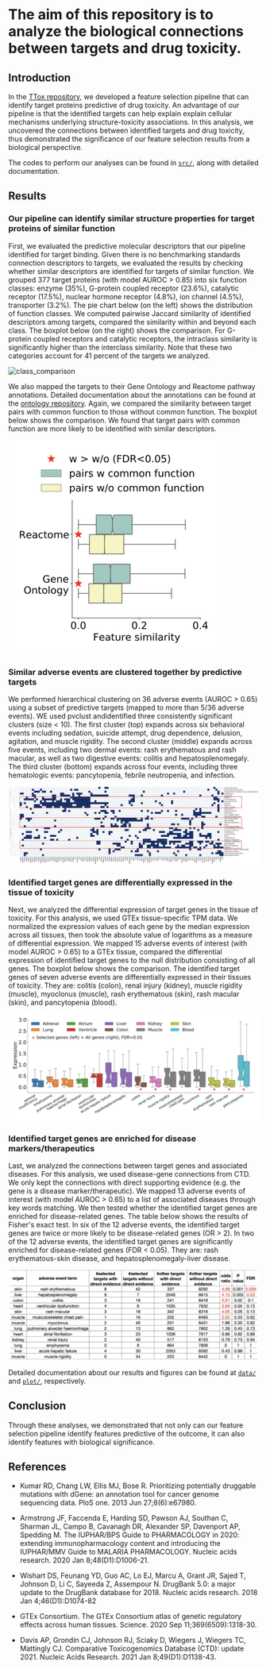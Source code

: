 # The aim of this repository is to analyze the biological connections between targets and drug toxicity. 

## Introduction 

In the [TTox repository](https://github.com/yhao-compbio/TTox), we developed a feature selection pipeline that can identify target proteins predictive of drug toxicity. An advantage of our pipeline is that the identified targets can help explain explain cellular mechanisms underlying structure-toxicity associations. In this analysis, we uncovered the connections between identified targets and drug toxicity, thus demonstrated the significance of our feature selection results from a biological perspective. 

The codes to perform our analyses can be found in [`src/`](src/), along with detailed documentation.

## Results 

### Our pipeline can identify similar structure properties for target proteins of similar function

First, we evaluated the predictive molecular descriptors that our pipeline identified for target binding. Given there is no benchmarking standards connection descriptors to targets, we evaluated the results by checking whether similar descriptors are identified for targets of similar function. We grouped 377 target proteins (with model AUROC > 0.85) into six function classes: enzyme (35%), G-protein coupled receptor (23.6%), catalytic receptor (17.5%), nuclear hormone receptor (4.8%), ion channel (4.5%), transporter (3.2%). The pie chart below (on the left) shows the distribution of function classes. We computed pairwise Jaccard similarity of identified descriptors among targets, compared the similarity within and beyond each class. The boxplot below (on the right) shows the comparison. For G-protein coupled receptors and catalytic receptors, the intraclass similarity is significantly higher than the interclass similarity. Note that these two categories account for 41 percent of the targets we analyzed. 

![class_comparison](https://github.com/yhao-compbio/TTox/blob/master/plot/compound_target_0.25_binary_feature_select_implementation/descriptor_all_compare/class_comparison_descriptor_all.png)

We also mapped the targets to their Gene Ontology and Reactome pathway annotations. Detailed documentation about the annotations can be found at the [ontology repository](https://github.com/yhao-compbio/ontology). Again, we compared the similarity between target pairs with common function to those without common function. The boxplot below shows the comparison. We found that target pairs with common function are more likely to be identified with similar descriptors.  

![function_similarity_group](plot/function_similarity/descriptor_all_select_features_mc_0.85_function_similarity_group_boxplot.png)

### Similar adverse events are clustered together by predictive targets 

We performed hierarchical clustering on 36 adverse events (AUROC > 0.65) using a subset of predictive targets (mapped to more than 5/36 adverse events). WE used pvclust andidentified  three consistently significant clusters (size < 10). The first cluster (top) expands across six behavioral events including sedation, suicide attempt, drug dependence, delusion, agitation, and muscle rigidity. The second cluster (middle) expands across five events, including two dermal events: rash erythematous and rash macular, as well as two digestive events: colitis and hepatosplenomegaly. The third cluster (bottom) expands across four events, including three hematologic events: pancytopenia, febrile neutropenia, and infection. 

![adverse_event_cluster](plot/target_map/descriptor_all_all_adverse_event_select_features_data_cluster.png)

### Identified target genes are differentially expressed in the tissue of toxicity 

Next, we analyzed the differential expression of target genes in the tissue of toxicity. For this analysis, we used GTEx tissue-specific TPM data. We normalized the expression values of each gene by the median expression across all tissues, then took the absolute value of logarithms as a measure of differential expression. We mapped 15 adverse events of interest (with model AUROC > 0.65) to a GTEx tissue, compared the differential expression of identified target genes to the null distribution consisting of all genes. The boxplot below shows the comparison. The identified target genes of seven adverse events are differentially expressed in their tissues of toxicity. They are: colitis (colon), renal injury (kidney), muscle rigidity (muscle), myoclonus (muscle), rash erythematous (skin), rash macular (skin), and pancytopenia (blood). 

![select_targets_de_compare](plot/target_expression/descriptor_all_all_adverse_event_select_targets_de_compare.png)

### Identified target genes are enriched for disease markers/therapeutics

Last, we analyzed the connections between target genes and associated diseases. For this analysis, we used disease-gene connections from CTD. We only kept the connections with direct supporting evidence (e.g. the gene is a disease marker/therapeutic). We mapped 13 adverse events of interest (with model AUROC > 0.65) to a list of associated diseases through key words matching. We then tested whether the identified target genes are enriched for disease-related genes. The table below shows the results of Fisher's exact test. In six of the 12 adverse events, the identified target genes are twice or more likely to be disease-related genes (OR > 2). In two of the 12 adverse events, the identified target genes are significantly enriched for disease-related genes (FDR < 0.05). They are: rash erythematous-skin disease, and hepatosplenomegaly-liver disease. 

![select_targets_disease](data/target_disease/descriptor_all_all_adverse_event_select_features_symbol_connection_enrich.png)

Detailed documentation about our results and figures can be found at [`data/`](data/) and [`plot/`](plot/), respectively.

## Conclusion
Through these analyses, we demonstrated that not only can our feature selection pipeline identify features predictive of the outcome, it can also identify features with biological significance. 

## References

+ Kumar RD, Chang LW, Ellis MJ, Bose R. Prioritizing potentially druggable mutations with dGene: an annotation tool for cancer genome sequencing data. PloS one. 2013 Jun 27;8(6):e67980.

+ Armstrong JF, Faccenda E, Harding SD, Pawson AJ, Southan C, Sharman JL, Campo B, Cavanagh DR, Alexander SP, Davenport AP, Spedding M. The IUPHAR/BPS Guide to PHARMACOLOGY in 2020: extending immunopharmacology content and introducing the IUPHAR/MMV Guide to MALARIA PHARMACOLOGY. Nucleic acids research. 2020 Jan 8;48(D1):D1006-21.

+ Wishart DS, Feunang YD, Guo AC, Lo EJ, Marcu A, Grant JR, Sajed T, Johnson D, Li C, Sayeeda Z, Assempour N. DrugBank 5.0: a major update to the DrugBank database for 2018. Nucleic acids research. 2018 Jan 4;46(D1):D1074-82

+ GTEx Consortium. The GTEx Consortium atlas of genetic regulatory effects across human tissues. Science. 2020 Sep 11;369(6509):1318-30.

+ Davis AP, Grondin CJ, Johnson RJ, Sciaky D, Wiegers J, Wiegers TC, Mattingly CJ. Comparative Toxicogenomics Database (CTD): update 2021. Nucleic Acids Research. 2021 Jan 8;49(D1):D1138-43.
